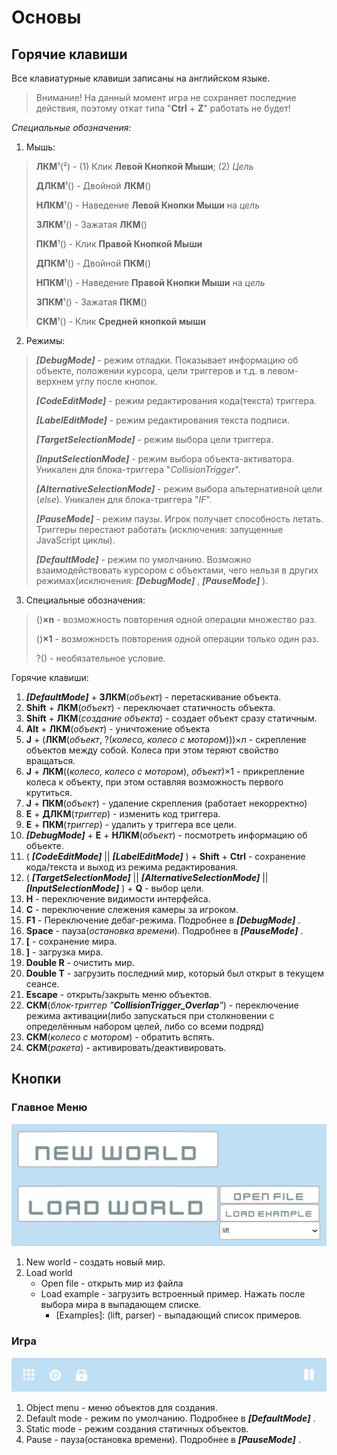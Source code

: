 # Основы

## Горячие клавиши
Все клавиатурные клавиши записаны на английском языке.

> Внимание! На данный момент игра не сохраняет последние действия, поэтому откат типа "**Ctrl** + **Z**" работать не будет!

*Специальные обозначения:*

1) Мышь:

>  **ЛКМ**¹(²) - (1) Клик **Левой Кнопкой Мыши**; (2) *Цель*
>  
>  **ДЛКМ**¹() - Двойной **ЛКМ**()
>  
>  **НЛКМ**¹() - Наведение **Левой Кнопки Мыши** на *цель*
>  
>  **ЗЛКМ**¹() - Зажатая **ЛКМ**()
>  
>  **ПКМ**¹() - Клик **Правой Кнопкой Мыши**
>  
>  **ДПКМ**¹() - Двойной **ПКМ**()
>  
>  **НПКМ**¹() - Наведение **Правой Кнопки Мыши** на *цель*
>  
>  **ЗПКМ**¹() - Зажатая **ПКМ**()
>  
>  **СКМ**¹() - Клик **Средней кнопкой мыши**
>  
2) Режимы:

>  ***[DebugMode]*** - режим отладки. Показывает информацию об объекте, положении курсора, цели триггеров и т.д. в левом-верхнем углу после кнопок.
>  
>  ***[CodeEditMode]*** - режим редактирования кода(текста) триггера.
>  
>  ***[LabelEditMode]*** - режим редактирования текста подписи.
>  
>  ***[TargetSelectionMode]*** - режим выбора цели триггера.
>  
>  ***[InputSelectionMode]*** - режим выбора объекта-активатора. Уникален для блока-триггера "*CollisionTrigger*".
>  
>  ***[AlternativeSelectionMode]*** - режим выбора альтернативной цели (*else*). Уникален для блока-триггера "*IF*".
> 
>  ***[PauseMode]*** - режим паузы. Игрок получает способность летать. Триггеры перестают работать (исключения: запущенные JavaScript циклы).
>  
>  ***[DefaultMode]*** - режим по умолчанию. Возможно взаимодействовать курсором с объектами, чего нельзя в других режимах(исключения: ***[DebugMode]*** , ***[PauseMode]*** ).
>  
3) Специальные обозначения:

> ()**×n** - возможность повторения одной операции множество раз.
> 
> ()**×1** - возможность повторения одной операции только один раз.
> 
> ?() - необязательное условие.
> 

Горячие клавиши:

 1. ***[DefaultMode]*** + **ЗЛКМ**(*объект*) - перетаскивание объекта.
 2. **Shift** + **ЛКМ**(*объект*) - переключает статичность объекта.
 3. **Shift** + **ЛКМ**(*создание объекта*) - создает объект сразу статичным.
 4. **Alt** + **ЛКМ**(*объект*) - уничтожение объекта
 5. **J** + (**ЛКМ**(*объект*, ?(*колесо, колесо с мотором*)))×*n* - скрепление объектов между собой. Колеса при этом теряют свойство вращаться.
 6. **J** + **ЛКМ**((*колесо, колесо с мотором*), *объект*)×1 - прикрепление колеса к объекту, при этом оставляя возможность первого крутиться.
 7. **J** + **ПКМ**(*объект*) - удаление скрепления (работает некорректно)
 8. **E** + **ДЛКМ**(*триггер*) - изменить код триггера.
 9. **E** + **ПКМ**(*триггер*) - удалить у триггера все цели.
 10. ***[DebugMode]*** + **E** + **НЛКМ**(*объект*) - посмотреть информацию об объекте.
 11. ( ***[CodeEditMode]*** || ***[LabelEditMode]*** ) + **Shift** + **Ctrl** - сохранение кода/текста и выход из режима редактирования.
 12. ( ***[TargetSelectionMode]*** || ***[AlternativeSelectionMode]*** || ***[InputSelectionMode]*** ) + **Q** - выбор цели.
 13. **H** - переключение видимости интерфейса.
 14. **C** - переключение слежения камеры за игроком.
 15. **F1** - Переключение дебаг-режима. Подробнее в ***[DebugMode]*** .
 16.  **Space** - пауза(*остановка времени*). Подробнее в ***[PauseMode]*** .
 17. **[** - сохранение мира.
 18. **]** - загрузка мира.
 19. **Double R** - очистить мир.
 20. **Double T** - загрузить последний мир, который был открыт в текущем сеансе.
 21. **Escape** - открыть/закрыть меню объектов.
 22. **СКМ**(*блок-триггер "**CollisionTrigger_Overlap**"*) - переключение режима активации(либо запускаться при столкновении с определённым набором целей, либо со всеми подряд)
 23. **СКМ**(*колесо с мотором*) - обратить вспять.
 24. **СКМ**(*ракета*) - активировать/деактивировать.

## Кнопки

### Главное Меню
![enter image description here](https://github.com/HAPETU/hapetu.github.io/blob/main/docs/MiprocSandbox/img/MenuButtons.PNG?raw=true)

 1. New world - создать новый мир.
 2. Load world
	 - Open file - открыть мир из файла
	 - Load example - загрузить встроенный пример. Нажать после выбора мира в выпадающем списке.
		 - [Examples]: (lift, parser) - выпадающий список примеров.

### Игра
![PlaygroundButtons](https://github.com/HAPETU/hapetu.github.io/blob/main/docs/MiprocSandbox/img/PlaygroundButtons.PNG?raw=true)

 1. Object menu - меню объектов для создания.
 2. Default mode - режим по умолчанию. Подробнее в ***[DefaultMode]*** .
 3. Static mode - режим создания статичных объектов.
 4. Pause - пауза(остановка времени). Подробнее в ***[PauseMode]*** .
